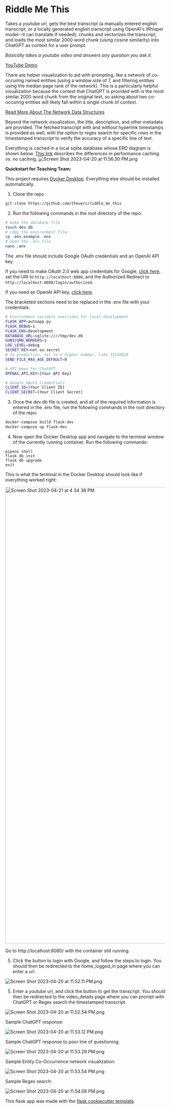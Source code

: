 # Riddle Me This

Takes a youtube url, gets the best transcript (a manually entered english transcript, or a locally generated english transcript using OpenAI's Whisper model--it can translate if needed), chunks and vectorizes the transcript, and loads the most similar 2000 word chunk (using cosine similarity) into ChatGPT as context for a user prompt.

_Basically takes a youtube video and answers any question you ask it._

[YouTube Demo](https://www.youtube.com/watch?v=Nh9u7qhBvcQ)

There are helper visualization to aid with prompting, like a network of co-occuring named entities (using a window size of 7, and filtering entities using the median page rank of the network). This is a particularly helpful visualization because the context that ChatGPT is provided with is the most similar 2000 word chunk from the original text, so asking about two co-occuring entities will likely fall within a single chunk of context.

[Read More About The Network Data Structures](https://github.com/theuerc/riddle_me_this/tree/main/network%20demo)

Beyond the network visualization, the title, description, and other metadata are provided. The fetched transcript with and without hyperlink timestamps is provided as well, with the option to regex search for specific rows in the timestamped transcript to verify the accuracy of a specific line of text.

Everything is cached in a local sqlite database whose ERD diagram is shown below. [This link](https://docs.google.com/document/d/1tlidD6Pg1W4ttQjmMCXoJ8pUim06NXVRSRTSVl0Uwmw/) describes the differences in performance caching vs. no caching.
![Screen Shot 2023-04-20 at 11.56.30 PM.png](assets%2Fimg%2FScreen%20Shot%202023-04-20%20at%2011.56.30%20PM.png)

**Quickstart for Teaching Team:**

This project requires [Docker Desktop](https://www.docker.com/). Everything else should be installed automatically.

1. Clone the repo
```bash
git clone https://github.com/theuerc/riddle_me_this
```

2. Run the following commands in the root directory of the repo:
```bash
# make the database file
touch dev.db
# copy the environment file
cp .env.example .env
# open the .env file
nano .env
```

The .env file should include Google OAuth credentials and an OpenAI API key. 

If you need to make OAuth 2.0 web app credentials for Google, [click here](https://console.cloud.google.com/apis/), set the URI to `http://localhost:8080`, and the Authorized Redirect to `http://localhost:8080/login/authorized`. 

If you need an OpenAI API key, [click here](https://platform.openai.com/).

The bracketed sections need to be replaced in the .env file with your credentials:
```bash
# Environment variable overrides for local development
FLASK_APP=autoapp.py
FLASK_DEBUG=1
FLASK_ENV=development
DATABASE_URL=sqlite:////tmp/dev.db
GUNICORN_WORKERS=1
LOG_LEVEL=debug
SECRET_KEY=not-so-secret
# In production, set to a higher number, like 31556926
SEND_FILE_MAX_AGE_DEFAULT=0

# API keys for ChatGPT
OPENAI_API_KEY=[Your API Key]

# Google OAuth Credentials
CLIENT_ID=[Your Client ID]
CLIENT_SECRET=[Your Client Secret]
```
3. Once the dev.db file is created, and all of the required information is entered in the .env file, run the following commands in the root directory of the repo:
```bash
docker-compose build flask-dev
docker-compose up flask-dev
```
4. Now open the Docker Desktop app and navigate to the terminal window of the currently running container. Run the following commands:
```
pipenv shell
flask db init
flask db upgrade
exit
```
This is what the terminal in the Docker Desktop should look like if everything worked right:

<img width="1430" alt="Screen Shot 2023-04-21 at 4 34 38 PM" src="https://user-images.githubusercontent.com/60138157/233729810-f65ff96f-c613-4bd9-b26b-51db27750f81.png">

Go to http://localhost:8080/ with the container still running. 

5. Click the button to login with Google, and follow the steps to login. You should then be redirected to the home_logged_in page where you can enter a url.

![Screen Shot 2023-04-20 at 11.52.11 PM.png](assets%2Fimg%2FScreen%20Shot%202023-04-20%20at%2011.52.11%20PM.png)

5. Enter a youtube url, and click the button to get the transcript. You should then be redirected to the video_details page where you can prompt with ChatGPT or Regex search the timestamped transcript.

![Screen Shot 2023-04-20 at 11.52.54 PM.png](assets%2Fimg%2FScreen%20Shot%202023-04-20%20at%2011.52.54%20PM.png)

Sample ChatGPT response:

![Screen Shot 2023-04-20 at 11.53.12 PM.png](assets%2Fimg%2FScreen%20Shot%202023-04-20%20at%2011.53.12%20PM.png)

Sample ChatGPT response to poor line of questioning:

![Screen Shot 2023-04-20 at 11.53.29 PM.png](assets%2Fimg%2FScreen%20Shot%202023-04-20%20at%2011.53.29%20PM.png)

Sample Entity Co-Occurrence network visualization:

![Screen Shot 2023-04-20 at 11.53.54 PM.png](assets%2Fimg%2FScreen%20Shot%202023-04-20%20at%2011.53.54%20PM.png)

Sample Regex search:

![Screen Shot 2023-04-20 at 11.54.08 PM.png](assets%2Fimg%2FScreen%20Shot%202023-04-20%20at%2011.54.08%20PM.png)


This flask app was made with the [flask cookiecutter template](https://github.com/cookiecutter-flask/cookiecutter-flask).
